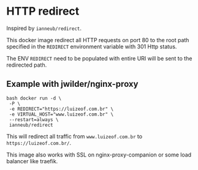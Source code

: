 # HTTP redirect

Inspired by `ianneub/redirect`.

This docker image redirect all HTTP requests on port 80 to the root path specified in the `REDIRECT` environment variable with 301 Http status.

The ENV `REDIRECT` need to be populated with entire URI will be sent to the redirected path.

## Example with jwilder/nginx-proxy

```
bash docker run -d \
 -P \
 -e REDIRECT="https://luizeof.com.br" \
 -e VIRTUAL_HOST="www.luizeof.com.br" \
 --restart=always \
 ianneub/redirect
```

This will redirect all traffic from `www.luizeof.com.br` to `https://luizeof.com.br/`.

This image also works with SSL on nginx-proxy-companion or some load balancer like traefik.
